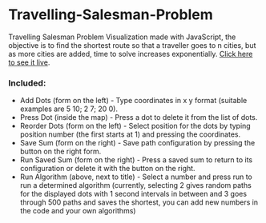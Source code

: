 # Travelling-Salesman-Problem
Travelling Salesman Problem Visualization made with JavaScript, the objective is to find the shortest route so that a traveller goes to n cities, but as more cities are added, time to solve increases exponentially. [Click here to see it live](https://matcalixto.github.io/Travelling-Salesman-Problem/).
### Included:
- Add Dots (form on the left) - Type coordinates in x y format (suitable examples are 5 10; 2 7; 20 0).
- Press Dot (inside the map) - Press a dot to delete it from the list of dots.
- Reorder Dots (form on the left) - Select position for the dots by typing position number (the first starts at 1) and pressing the coordinates.
- Save Sum (form on the right) - Save path configuration by pressing the button on the right form.
- Run Saved Sum (form on the right) - Press a saved sum to return to its configuration or delete it with the button on the right.
- Run Algorithm (above, next to title) - Select a number and press run to run a determined algorithm (currently, selecting 2 gives random paths for the displayed dots with 1 second intervals in between and 3 goes through 500 paths and saves the shortest, you can add new numbers in the code and your own algorithms) 
